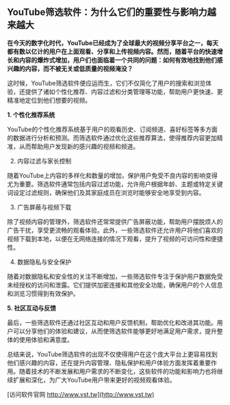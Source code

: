 ## **YouTube筛选软件：为什么它们的重要性与影响力越来越大**

**在今天的数字化时代，YouTube已经成为了全球最大的视频分享平台之一，每天都有数以亿计的用户在上面观看、分享和上传视频内容。然而，随着平台的快速增长和内容的爆炸式增加，用户们也面临着一个共同的问题：如何有效地找到他们感兴趣的内容，而不被无关或低质量的视频淹没？**

这时候，YouTube筛选软件便应运而生，它们不仅简化了用户的搜索和浏览体验，还提供了诸如个性化推荐、内容过滤和分类管理等功能，帮助用户更快速、更精准地定位到他们想要的视频。

**1. 个性化推荐系统**

YouTube的个性化推荐系统基于用户的观看历史、订阅频道、喜好标签等多方面的数据进行分析和预测。而筛选软件通过优化这些推荐算法，使得推荐内容更加精准，从而帮助用户发现新的感兴趣的视频和频道。

2. 内容过滤与家长控制

随着YouTube上内容的多样化和数量的增加，保护用户免受不良内容的影响变得尤为重要。筛选软件通常包括内容过滤功能，允许用户根据年龄、主题或特定关键词设定过滤规则，确保他们及其家庭成员在浏览时能够安全地享受到内容。

3. 广告屏蔽与视频下载

除了视频内容的管理外，筛选软件还常常提供广告屏蔽功能，帮助用户摆脱烦人的广告干扰，享受更流畅的观看体验。此外，一些筛选软件还允许用户将他们喜欢的视频下载到本地，以便在无网络连接的情况下观看，提升了视频的可访问性和便捷性。

4. 数据隐私与安全保护

随着对数据隐私和安全性的关注不断增加，一些筛选软件专注于保护用户数据免受未经授权的访问和泄露。它们提供加密连接和其他安全功能，确保用户的个人信息和浏览习惯得到有效保护。

**5. 社区互动与反馈**

最后，一些筛选软件还通过社区互动和用户反馈机制，帮助优化和改进其功能。用户可以分享他们的体验和建议，从而使筛选软件能够更好地满足用户需求，提升整体的使用体验和满意度。

总结来说，YouTube筛选软件的出现不仅使得用户在这个庞大平台上更容易找到他们感兴趣的内容，还在提升内容管理、隐私保护和用户体验方面发挥着重要作用。随着技术的不断发展和用户需求的不断变化，这些软件的功能和影响力也将继续扩展和深化，为广大YouTube用户带来更好的视频观看体验。


[访问软件官网 http://www.vst.tw](http://www.vst.tw)
